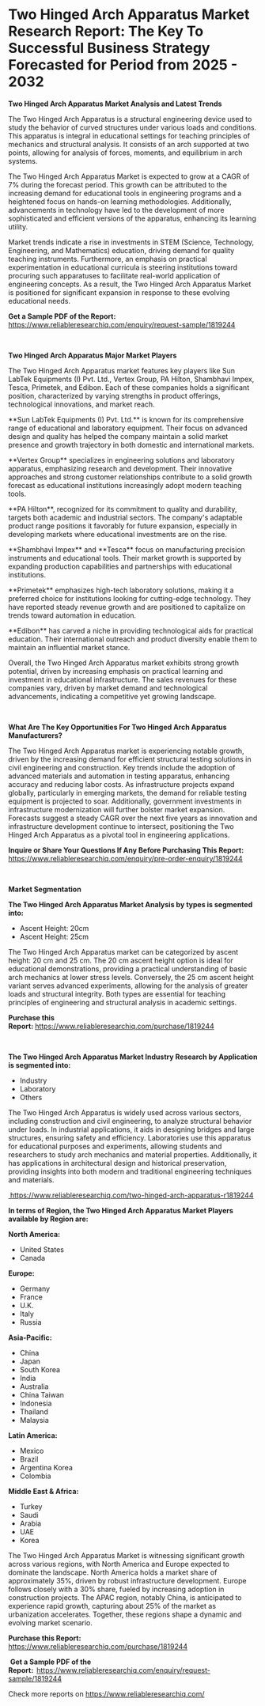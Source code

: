 <p><h1>Two Hinged Arch Apparatus Market Research Report: The Key To Successful Business Strategy Forecasted for Period from 2025 - 2032</h1></p><p><strong>Two Hinged Arch Apparatus Market Analysis and Latest Trends</strong></p>
<p><p>The Two Hinged Arch Apparatus is a structural engineering device used to study the behavior of curved structures under various loads and conditions. This apparatus is integral in educational settings for teaching principles of mechanics and structural analysis. It consists of an arch supported at two points, allowing for analysis of forces, moments, and equilibrium in arch systems.</p><p>The Two Hinged Arch Apparatus Market is expected to grow at a CAGR of 7% during the forecast period. This growth can be attributed to the increasing demand for educational tools in engineering programs and a heightened focus on hands-on learning methodologies. Additionally, advancements in technology have led to the development of more sophisticated and efficient versions of the apparatus, enhancing its learning utility.</p><p>Market trends indicate a rise in investments in STEM (Science, Technology, Engineering, and Mathematics) education, driving demand for quality teaching instruments. Furthermore, an emphasis on practical experimentation in educational curricula is steering institutions toward procuring such apparatuses to facilitate real-world application of engineering concepts. As a result, the Two Hinged Arch Apparatus Market is positioned for significant expansion in response to these evolving educational needs.</p></p>
<p><strong>Get a Sample PDF of the Report:&nbsp;</strong> <a href="https://www.reliableresearchiq.com/enquiry/request-sample/1819244?utm_campaign=3299&utm_medium=2&utm_source=Github&utm_content=ia&utm_term=09042025&utm_id=two-hinged-arch-apparatus">https://www.reliableresearchiq.com/enquiry/request-sample/1819244</a></p>
<p>&nbsp;</p>
<p><strong>Two Hinged Arch Apparatus Major Market Players</strong></p>
<p><p>The Two Hinged Arch Apparatus market features key players like Sun LabTek Equipments (I) Pvt. Ltd., Vertex Group, PA Hilton, Shambhavi Impex, Tesca, Primetek, and Edibon. Each of these companies holds a significant position, characterized by varying strengths in product offerings, technological innovations, and market reach.</p><p>**Sun LabTek Equipments (I) Pvt. Ltd.** is known for its comprehensive range of educational and laboratory equipment. Their focus on advanced design and quality has helped the company maintain a solid market presence and growth trajectory in both domestic and international markets. </p><p>**Vertex Group** specializes in engineering solutions and laboratory apparatus, emphasizing research and development. Their innovative approaches and strong customer relationships contribute to a solid growth forecast as educational institutions increasingly adopt modern teaching tools.</p><p>**PA Hilton**, recognized for its commitment to quality and durability, targets both academic and industrial sectors. The company's adaptable product range positions it favorably for future expansion, especially in developing markets where educational investments are on the rise.</p><p>**Shambhavi Impex** and **Tesca** focus on manufacturing precision instruments and educational tools. Their market growth is supported by expanding production capabilities and partnerships with educational institutions.</p><p>**Primetek** emphasizes high-tech laboratory solutions, making it a preferred choice for institutions looking for cutting-edge technology. They have reported steady revenue growth and are positioned to capitalize on trends toward automation in education.</p><p>**Edibon** has carved a niche in providing technological aids for practical education. Their international outreach and product diversity enable them to maintain an influential market stance.</p><p>Overall, the Two Hinged Arch Apparatus market exhibits strong growth potential, driven by increasing emphasis on practical learning and investment in educational infrastructure. The sales revenues for these companies vary, driven by market demand and technological advancements, indicating a competitive yet growing landscape.</p></p>
<p>&nbsp;</p>
<p><strong>What Are The Key Opportunities For Two Hinged Arch Apparatus Manufacturers?</strong></p>
<p><p>The Two Hinged Arch Apparatus market is experiencing notable growth, driven by the increasing demand for efficient structural testing solutions in civil engineering and construction. Key trends include the adoption of advanced materials and automation in testing apparatus, enhancing accuracy and reducing labor costs. As infrastructure projects expand globally, particularly in emerging markets, the demand for reliable testing equipment is projected to soar. Additionally, government investments in infrastructure modernization will further bolster market expansion. Forecasts suggest a steady CAGR over the next five years as innovation and infrastructure development continue to intersect, positioning the Two Hinged Arch Apparatus as a pivotal tool in engineering applications.</p></p>
<p><strong>Inquire or Share Your Questions If Any Before Purchasing This Report:</strong> <a href="https://www.reliableresearchiq.com/enquiry/pre-order-enquiry/1819244?utm_campaign=3299&utm_medium=2&utm_source=Github&utm_content=ia&utm_term=09042025&utm_id=two-hinged-arch-apparatus">https://www.reliableresearchiq.com/enquiry/pre-order-enquiry/1819244</a></p>
<p>&nbsp;</p>
<p><strong>Market Segmentation</strong></p>
<p><strong>The Two Hinged Arch Apparatus Market Analysis by types is segmented into:</strong></p>
<p><ul><li>Ascent Height: 20cm</li><li>Ascent Height: 25cm</li></ul></p>
<p><p>The Two Hinged Arch Apparatus market can be categorized by ascent height: 20 cm and 25 cm. The 20 cm ascent height option is ideal for educational demonstrations, providing a practical understanding of basic arch mechanics at lower stress levels. Conversely, the 25 cm ascent height variant serves advanced experiments, allowing for the analysis of greater loads and structural integrity. Both types are essential for teaching principles of engineering and structural analysis in academic settings.</p></p>
<p><strong>Purchase this Report:&nbsp;</strong><a href="https://www.reliableresearchiq.com/purchase/1819244?utm_campaign=3299&utm_medium=2&utm_source=Github&utm_content=ia&utm_term=09042025&utm_id=two-hinged-arch-apparatus">https://www.reliableresearchiq.com/purchase/1819244</a></p>
<p>&nbsp;</p>
<p><strong>The Two Hinged Arch Apparatus Market Industry Research by Application is segmented into:</strong></p>
<p><ul><li>Industry</li><li>Laboratory</li><li>Others</li></ul></p>
<p><p>The Two Hinged Arch Apparatus is widely used across various sectors, including construction and civil engineering, to analyze structural behavior under loads. In industrial applications, it aids in designing bridges and large structures, ensuring safety and efficiency. Laboratories use this apparatus for educational purposes and experiments, allowing students and researchers to study arch mechanics and material properties. Additionally, it has applications in architectural design and historical preservation, providing insights into both modern and traditional engineering techniques and materials.</p></p>
<p><a href="https://www.reliableresearchiq.com/two-hinged-arch-apparatus-r1819244?utm_campaign=3299&utm_medium=2&utm_source=Github&utm_content=ia&utm_term=09042025&utm_id=two-hinged-arch-apparatus">&nbsp;https://www.reliableresearchiq.com/two-hinged-arch-apparatus-r1819244</a></p>
<p><strong>In terms of Region, the Two Hinged Arch Apparatus Market Players available by Region are:</strong></p>
<p>
    <p> <strong> North America: </strong>
        <ul>
            <li>United States</li>
            <li>Canada</li>
        </ul>
        </p> 
    <p> <strong> Europe: </strong>
        <ul>
            <li>Germany</li>
            <li>France</li>
            <li>U.K.</li>
            <li>Italy</li>
            <li>Russia</li>
        </ul>
        </p> 
    <p> <strong> Asia-Pacific: </strong>
        <ul>
            <li>China</li>
            <li>Japan</li>
            <li>South Korea</li>
            <li>India</li>
            <li>Australia</li>
            <li>China Taiwan</li>
            <li>Indonesia</li>
            <li>Thailand</li>
            <li>Malaysia</li>
        </ul>
        </p> 
    <p> <strong> Latin America: </strong>
        <ul>
            <li>Mexico</li>
            <li>Brazil</li>
            <li>Argentina Korea</li>
            <li>Colombia</li>
        </ul>
        </p> 
    <p> <strong> Middle East & Africa: </strong>
        <ul>
            <li>Turkey</li>
            <li>Saudi</li>
            <li>Arabia</li>
            <li>UAE</li>
            <li>Korea</li>
        </ul>
    </p>
    </p>
<p><p>The Two Hinged Arch Apparatus Market is witnessing significant growth across various regions, with North America and Europe expected to dominate the landscape. North America holds a market share of approximately 35%, driven by robust infrastructure development. Europe follows closely with a 30% share, fueled by increasing adoption in construction projects. The APAC region, notably China, is anticipated to experience rapid growth, capturing about 25% of the market as urbanization accelerates. Together, these regions shape a dynamic and evolving market scenario.</p></p>
<p><strong>Purchase this Report: </strong><a href="https://www.reliableresearchiq.com/purchase/1819244?utm_campaign=3299&utm_medium=2&utm_source=Github&utm_content=ia&utm_term=09042025&utm_id=two-hinged-arch-apparatus">https://www.reliableresearchiq.com/purchase/1819244</a></p>
<p>&nbsp;<strong>Get a Sample PDF of the Report:&nbsp;&nbsp;</strong><a href="https://www.reliableresearchiq.com/enquiry/request-sample/1819244?utm_campaign=3299&utm_medium=2&utm_source=Github&utm_content=ia&utm_term=09042025&utm_id=two-hinged-arch-apparatus">https://www.reliableresearchiq.com/enquiry/request-sample/1819244</a></p>
<p><strong></strong></p>
<p>Check more reports on <a href="https://www.reliableresearchiq.com/?utm_campaign=3299&utm_medium=2&utm_source=Github&utm_content=ia&utm_term=09042025&utm_id=two-hinged-arch-apparatus">https://www.reliableresearchiq.com/</a></p>
